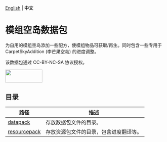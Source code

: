 [English](../README.md) | **中文**

# 模组空岛数据包

为自用的模组空岛添加一些配方，使模组物品可获取/再生。同时包含一些专用于 CarpetSkyAddition (李芒果空岛) 的进度调整。

该数据包通过 CC-BY-NC-SA 协议授权。

<a href="https://creativecommons.org/licenses/by-nc-sa/4.0/deed.zh-hans"><img decoding="async" loading="lazy" src="https://mirrors.creativecommons.org/presskit/buttons/88x31/png/by-nc-sa.png" width="117" height="41"></a>

## 目录

| 路径                              | 描述                  |
|---------------------------------|---------------------|
| [datapack](../datapack)         | 存放数据包文件的目录。         |
| [resourcepack](../resourcepack) | 存放资源包文件的目录，包含进度翻译等。 |
